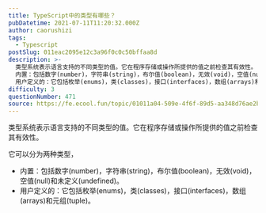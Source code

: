 ```yaml
---
title: TypeScript中的类型有哪些？
pubDatetime: 2021-07-11T11:20:32.000Z
author: caorushizi
tags:
  - Typescript
postSlug: 011eac2095e12c3a96f0c0c50bffaa8d
description: >-
  类型系统表示语言支持的不同类型的值。它在程序存储或操作所提供的值之前检查其有效性。 它可以分为两种类型，
  内置：包括数字(number)，字符串(string)，布尔值(boolean)，无效(void)，空值(null)和未定义(undefined)。
  用户定义的：它包括枚举(enums)，类(classes)，接口(interfaces)，数组(arrays)和元组(tuple)。
difficulty: 3
questionNumber: 471
source: https://fe.ecool.fun/topic/01011a04-509e-4f6f-89d5-aa348d76ae2b
---
```


类型系统表示语言支持的不同类型的值。它在程序存储或操作所提供的值之前检查其有效性。

它可以分为两种类型，

- 内置：包括数字(number)，字符串(string)，布尔值(boolean)，无效(void)，空值(null)和未定义(undefined)。
- 用户定义的：它包括枚举(enums)，类(classes)，接口(interfaces)，数组(arrays)和元组(tuple)。
